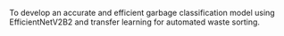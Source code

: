 To develop an accurate and efficient garbage classification model using EfficientNetV2B2 and transfer learning for automated waste sorting.
